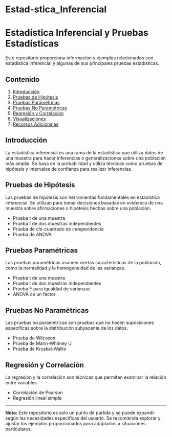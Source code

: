 # Estad-stica_Inferencial

# Estadística Inferencial y Pruebas Estadísticas

Este repositorio proporciona información y ejemplos relacionados con estadística inferencial y algunas de sus principales pruebas estadísticas.

## Contenido

1. [Introducción](#introducción)
2. [Pruebas de Hipótesis](#pruebas-de-hipótesis)
3. [Pruebas Paramétricas](#pruebas-paramétricas)
4. [Pruebas No Paramétricas](#pruebas-no-paramétricas)
5. [Regresión y Correlación](#regresión-y-correlación)
6. [Visualizaciones](#visualizaciones)
7. [Recursos Adicionales](#recursos-adicionales)

## Introducción

La estadística inferencial es una rama de la estadística que utiliza datos de una muestra para hacer inferencias o generalizaciones sobre una población más amplia. Se basa en la probabilidad y utiliza técnicas como pruebas de hipótesis y intervalos de confianza para realizar inferencias.

## Pruebas de Hipótesis

Las pruebas de hipótesis son herramientas fundamentales en estadística inferencial. Se utilizan para tomar decisiones basadas en evidencia de una muestra sobre afirmaciones o hipótesis hechas sobre una población.

- Prueba t de una muestra
- Prueba t de dos muestras independientes
- Prueba de chi-cuadrado de independencia
- Prueba de ANOVA

## Pruebas Paramétricas

Las pruebas paramétricas asumen ciertas características de la población, como la normalidad y la homogeneidad de las varianzas.

- Prueba t de una muestra
- Prueba t de dos muestras independientes
- Prueba F para igualdad de varianzas
- ANOVA de un factor

## Pruebas No Paramétricas

Las pruebas no paramétricas son pruebas que no hacen suposiciones específicas sobre la distribución subyacente de los datos.

- Prueba de Wilcoxon
- Prueba de Mann-Whitney U
- Prueba de Kruskal-Wallis

## Regresión y Correlación

La regresión y la correlación son técnicas que permiten examinar la relación entre variables.

- Correlación de Pearson
- Regresión lineal simple

---

**Nota:** Este repositorio es solo un punto de partida y se puede expandir según las necesidades específicas del usuario. Se recomienda explorar y ajustar los ejemplos proporcionados para adaptarlos a situaciones particulares.
